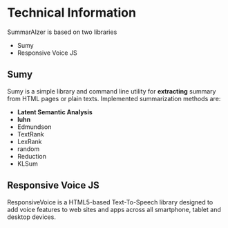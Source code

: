 # Technical Information

SummarAIzer is based on two libraries
- Sumy
- Responsive Voice JS

## Sumy

Sumy is a simple library and command line utility for **extracting** summary from HTML pages or plain texts. Implemented summarization methods are:

- **Latent Semantic Analysis**
- **luhn**
- Edmundson
- TextRank
- LexRank
- random
- Reduction
- KLSum

## Responsive Voice JS

ResponsiveVoice is a HTML5-based Text-To-Speech library designed to add voice features to web sites and apps across all smartphone, tablet and desktop devices.